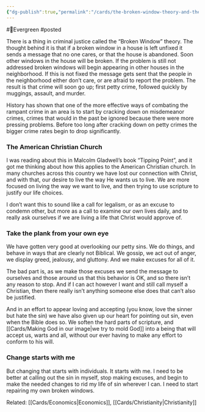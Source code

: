 ```yaml
---
{"dg-publish":true,"permalink":"/cards/the-broken-window-theory-and-the-american-church/"}
---
```


#🌲Evergreen 
#posted 

There is a thing in criminal justice called the “Broken Window” theory. The thought behind it is that if a broken window in a house is left unfixed it sends a message that no one cares, or that the house is abandoned. Soon other windows in the house will be broken. If the problem is still not addressed broken windows will begin appearing in other houses in the neighborhood. If this is not fixed the message gets sent that the people in the neighborhood either don’t care, or are afraid to report the problem. The result is that crime will soon go up; first petty crime, followed quickly by muggings, assault, and murder.

History has shown that one of the more effective ways of combating the rampant crime in an area is to start by cracking down on misdemeanor crimes, crimes that would in the past be ignored because there were more pressing problems. Before too long after cracking down on petty crimes the bigger crime rates begin to drop significantly.

### The American Christian Church

I was reading about this in Malcolm Gladwell’s book “Tipping Point”, and it got me thinking about how this applies to the American Christian church. In many churches across this country we have lost our connection with Christ, and with that, our desire to live the way He wants us to live. We are more focused on living the way we want to live, and then trying to use scripture to justify our life choices.

I don’t want this to sound like a call for legalism, or as an excuse to condemn other, but more as a call to examine our own lives daily, and to really ask ourselves if we are living a life that Christ would approve of.

### Take the plank from your own eye

We have gotten very good at overlooking our petty sins. We do things, and behave in ways that are clearly not Biblical. We gossip, we act out of anger, we display greed, jealousy, and gluttony. And we make excuses for all of it.

The bad part is, as we make those excuses we send the message to ourselves and those around us that this behavior is OK, and so there isn’t any reason to stop. And if I can act however I want and still call myself a Christian, then there really isn’t anything someone else does that can’t also be justified.

And in an effort to appear loving and accepting (you know, love the sinner but hate the sin) we have also given up our heart for pointing out sin, even when the Bible does so. We soften the hard parts of scripture, and [[Cards/Making God in our image\|we try to mold God]] into a being that will accept us, warts and all, without our ever having to make any effort to conform to his will.

### Change starts with me

But changing that starts with individuals. It starts with me. I need to be better at calling out the sin in myself, stop making excuses, and begin to make the needed changes to rid my life of sin wherever I can. I need to start repairing my own broken windows.


Related:  [[Cards/Economics\|Economics]], [[Cards/Christianity\|Christianity]]
